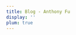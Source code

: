 ```yaml
---
title: Blog - Anthony Fu
display: ''
plum: true
---
```


<!-- <SubNav /> -->

<ListPosts only-date type="blog" />
